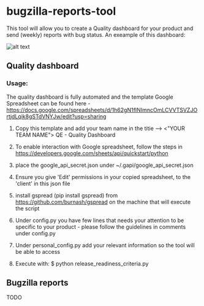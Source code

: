 # bugzilla-reports-tool

This tool will allow you to create a Quality dashboard for your product and send (weekly) reports with bug status.
An exeample of this dashboard:

![alt text](https://github.com/RazTamir/bugzilla-reports-tool/blob/master/Screenshot%20from%202019-09-16%2017-07-19.png)

## Quality dashboard
### Usage:
The quality dashboard is fully automated and the template Google Spreadsheet can be found here - https://docs.google.com/spreadsheets/d/1h62gN1fINImncOmLCVVTSVZJOrtjdLqik8gSTdVNYJw/edit?usp=sharing

1. Copy this template and add your team name in the titie --> <"YOUR TEAM NAME"> QE - Quality Dashboard

2. To enable interaction with Google spreadsheet, follow the steps in https://developers.google.com/sheets/api/quickstart/python
3. place the google_api_secret.json under ~/.gapi/google_api_secret.json
4. Ensure you give 'Edit' permissions in your copied spreadsheet, to the 'client' in this json file
5. install gspread (pip install gspread) from https://github.com/burnash/gspread on the machine that will execute the script
6. Under config.py you have few lines that needs your attention to be specific to your product - please follow the guidelines in comments under config.py
7. Under personal_config.py add your relevant information so the tool will be able to access
8. Execute with: $ python release_readiness_criteria.py

## Bugzilla reports
TODO


